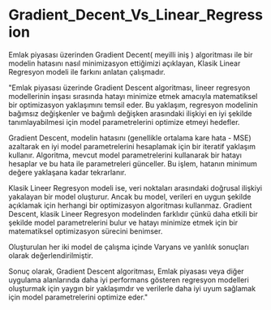 # Gradient_Decent_Vs_Linear_Regression

Emlak piyasası üzerinden Gradient Decent( meyilli iniş ) algoritması ile bir modelin hatasını nasıl minimizasyon ettiğimizi açıklayan, Klasik Linear Regresyon modeli ile farkını anlatan çalışmadır.

"Emlak piyasası üzerinde Gradient Descent algoritması, lineer regresyon modellerinin inşası sırasında hatayı minimize etmek amacıyla matematiksel bir optimizasyon yaklaşımını temsil eder. Bu yaklaşım, regresyon modelinin bağımsız değişkenler ve bağımlı değişken arasındaki ilişkiyi en iyi şekilde tanımlayabilmesi için model parametrelerini optimize etmeyi hedefler.

Gradient Descent, modelin hatasını (genellikle ortalama kare hata - MSE) azaltarak en iyi model parametrelerini hesaplamak için bir iteratif yaklaşım kullanır. Algoritma, mevcut model parametrelerini kullanarak bir hatayı hesaplar ve bu hata ile parametreleri günceller. Bu işlem, hatanın minimum değere yaklaşana kadar tekrarlanır.

Klasik Lineer Regresyon modeli ise, veri noktaları arasındaki doğrusal ilişkiyi yakalayan bir model oluşturur. Ancak bu model, verileri en uygun şekilde açıklamak için herhangi bir optimizasyon algoritması kullanmaz. Gradient Descent, klasik Lineer Regresyon modelinden farklıdır çünkü daha etkili bir şekilde model parametrelerini bulur ve hatayı minimize etmek için bir matematiksel optimizasyon sürecini benimser.

Oluşturulan her iki model de çalışma içinde Varyans ve yanlılık sonuçları olarak değerlendirilmiştir.


Sonuç olarak, Gradient Descent algoritması, Emlak piyasası veya diğer uygulama alanlarında daha iyi performans gösteren regresyon modelleri oluşturmak için yaygın bir yaklaşımdır ve verilerle daha iyi uyum sağlamak için model parametrelerini optimize eder."
